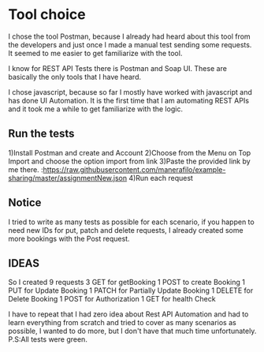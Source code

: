# Tool choice 

I chose the tool Postman, because I already had heard about this tool from the developers and just once I made a manual test sending some requests. It seemed to me easier to get familiarize with the tool.

I know for REST API Tests there is Postman and Soap UI.
These are basically the only tools that I have heard.

I chose javascript, because so far I mostly have worked with javascript and has done UI Automation.
It is the first time that I am automating REST APIs and it took me a while to get familiarize with the logic.


## Run the tests

1)Install Postman and create and Account
2)Choose from the Menu on Top Import and choose the option import from link
3)Paste the provided link by me there.
:https://raw.githubusercontent.com/manerafilo/example-sharing/master/assignmentNew.json
4)Run each request

## Notice

I tried to write as many tests as possible for each scenario, if you happen to need new IDs for put, patch and delete requests, I already created some more bookings with the Post request.

## IDEAS 

So I created 9 requests
3 GET for getBooking
1 POST to create Booking
1 PUT for Update Booking
1 PATCH for Partially Update Booking
1 DELETE for Delete Booking
1 POST for Authorization
1 GET for health Check

I have to repeat that I had zero idea about Rest API Automation and had to learn everything from scratch and tried to cover as many scenarios as possible, I wanted to do more, but I don't have that much time unfortunately.
P.S:All tests were green.
